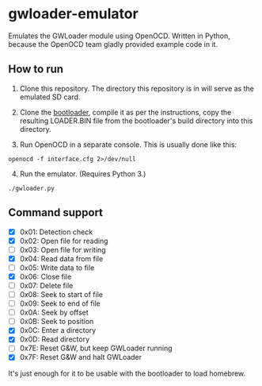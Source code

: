 # gwloader-emulator

Emulates the GWLoader module using OpenOCD. Written in Python, because the OpenOCD team gladly provided example code in it.

## How to run

1) Clone this repository. The directory this repository is in will serve as the emulated SD card.

2) Clone the [bootloader](https://github.com/prochazkaml/game-and-watch-bootloader), compile it as per the instructions, copy the resulting LOADER.BIN file from the bootloader's build directory into this directory. 

3) Run OpenOCD in a separate console. This is usually done like this:
```
openocd -f interface.cfg 2>/dev/null
```

4) Run the emulator. (Requires Python 3.)
```
./gwloader.py
```

## Command support

- [X] 0x01: Detection check
- [X] 0x02: Open file for reading
- [ ] 0x03: Open file for writing
- [X] 0x04: Read data from file
- [ ] 0x05: Write data to file
- [X] 0x06: Close file
- [ ] 0x07: Delete file
- [ ] 0x08: Seek to start of file
- [ ] 0x09: Seek to end of file
- [ ] 0x0A: Seek by offset
- [ ] 0x0B: Seek to position
- [X] 0x0C: Enter a directory
- [X] 0x0D: Read directory
- [ ] 0x7E: Reset G&W, but keep GWLoader running
- [X] 0x7F: Reset G&W and halt GWLoader

It's just enough for it to be usable with the bootloader to load homebrew.

